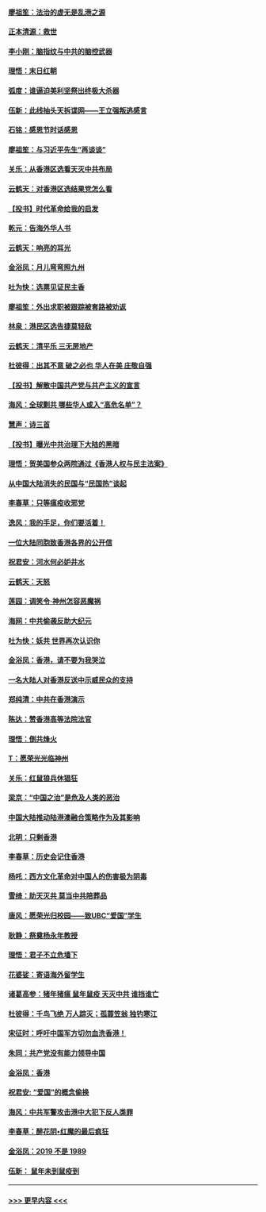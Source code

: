 #### [廖祖笙：法治的虚无是乱港之源](../pages/nsc993/n11690605.md?t=11300833) 
#### [正本清源：救世](../pages/nsc993/n11689134.md?t=11300833) 
#### [李小刚：脑指纹与中共的脑控武器](../pages/nsc993/n11688900.md?t=11300833) 
#### [理悟：末日红朝](../pages/nsc993/n11688829.md?t=11300833) 
#### [弧度：谁逼迫美利坚祭出终极大杀器](../pages/nsc993/n11688735.md?t=11300833) 
#### [伍新：此线抽头天拆谍网——王立强叛逃感言](../pages/nsc993/n11687981.md?t=11300833) 
#### [石铭：感恩节时话感恩](../pages/nsc993/n11687568.md?t=11300833) 
#### [廖祖笙：与习近平先生“再谈谈”](../pages/nsc993/n11687005.md?t=11300833) 
#### [关乐：从香港区选看天灭中共布局](../pages/nsc993/n11686647.md?t=11300833) 
#### [云鹤天：对香港区选结果党怎么看](../pages/nsc993/n11686216.md?t=11300833) 
#### [【投书】时代革命给我的启发](../pages/nsc993/n11684287.md?t=11300833) 
#### [乾元：告海外华人书](../pages/nsc993/n11684044.md?t=11300833) 
#### [云鹤天：响亮的耳光](../pages/nsc993/n11684254.md?t=11300833) 
#### [金浴凤：月儿弯弯照九州](../pages/nsc993/n11684231.md?t=11300833) 
#### [吐为快：选票见证民主香](../pages/nsc993/n11684206.md?t=11300833) 
#### [廖祖笙：外出求职被跟踪被套路被劝返](../pages/nsc993/n11683874.md?t=11300833) 
#### [林泉：港民区选告捷莫轻敌](../pages/nsc993/n11683930.md?t=11300833) 
#### [云鹤天：清平乐 三无房地产](../pages/nsc993/n11681521.md?t=11300833) 
#### [杜彼得：出其不意 破之必也 华人在美 庄敬自强](../pages/nsc993/n11679554.md?t=11300833) 
#### [【投书】解散中国共产党与共产主义的宣言](../pages/nsc993/n11679177.md?t=11300833) 
#### [海风：全球剿共 哪些华人或入“高危名单”？](../pages/nsc993/n11678617.md?t=11300833) 
#### [慧声：诗三首](../pages/nsc993/n11678848.md?t=11300833) 
#### [【投书】曝光中共治理下大陆的黑暗](../pages/nsc993/n11678674.md?t=11300833) 
#### [理悟：贺美国参众两院通过《香港人权与民主法案》](../pages/nsc993/n11678104.md?t=11300833) 
#### [从中国大陆消失的民国与“民国热”谈起](../pages/nsc993/n11678075.md?t=11300833) 
#### [李春草：只等瘟疫收邪党](../pages/nsc993/n11677308.md?t=11300833) 
#### [逸风：我的手足，你们要活着！](../pages/nsc993/n11676352.md?t=11300833) 
#### [一位大陆同胞致香港各界的公开信](../pages/nsc993/n11675761.md?t=11300833) 
#### [祝君安：河水何必妒井水](../pages/nsc993/n11675746.md?t=11300833) 
#### [云鹤天：天怒](../pages/nsc993/n11675718.md?t=11300833) 
#### [莲园：调笑令‧神州怎容恶魔祸](../pages/nsc993/n11675648.md?t=11300833) 
#### [海网：中共偷袭反助大纪元](../pages/nsc993/n11673515.md?t=11300833) 
#### [吐为快：妖共 世界再次认识你](../pages/nsc993/n11673506.md?t=11300833) 
#### [金浴凤：香港，请不要为我哭泣](../pages/nsc993/n11673248.md?t=11300833) 
#### [一名大陆人对香港反送中示威民众的支持](../pages/nsc993/n11672615.md?t=11300833) 
#### [郑纯清：中共在香港演示](../pages/nsc993/n11670539.md?t=11300833) 
#### [陈达：赞香港高等法院法官](../pages/nsc993/n11669542.md?t=11300833) 
#### [理悟：倒共烽火](../pages/nsc993/n11668844.md?t=11300833) 
#### [T：愿荣光光临神州](../pages/nsc993/n11668421.md?t=11300833) 
#### [关乐：红鼠狼兵休猖狂](../pages/nsc993/n11668378.md?t=11300833) 
#### [梁京：“中国之治”是危及人类的恶治](../pages/nsc993/n11668328.md?t=11300833) 
#### [中国大陆推动陆港澳融合策略作为及其影响](../pages/nsc993/n11668157.md?t=11300833) 
#### [北明：只剩香港](../pages/nsc993/n11668002.md?t=11300833) 
#### [李春草：历史会记住香港](../pages/nsc993/n11667927.md?t=11300833) 
#### [杨吒：西方文化革命对中国人的伤害极为阴毒](../pages/nsc993/n11664521.md?t=11300833) 
#### [雪绮：助天灭共 莫当中共陪葬品](../pages/nsc993/n11662650.md?t=11300833) 
#### [唐风：愿荣光归校园——致UBC“爱国”学生](../pages/nsc993/n11662194.md?t=11300833) 
#### [耿静：祭奠杨永年教授](../pages/nsc993/n11662514.md?t=11300833) 
#### [理悟：君子不立危墙下](../pages/nsc993/n11662172.md?t=11300833) 
#### [花婆娑：寄语海外留学生](../pages/nsc993/n11662121.md?t=11300833) 
#### [诸葛高参：猪年猪瘟 鼠年鼠疫 天灭中共 谁挡谁亡](../pages/nsc993/n11661980.md?t=11300833) 
#### [杜彼得：千鸟飞绝 万人踪灭；孤蓑笠翁 独钓寒江](../pages/nsc993/n11661170.md?t=11300833) 
#### [宋征时：呼吁中国军方切勿血洗香港！](../pages/nsc993/n11415318.md?t=11300833) 
#### [朱同：共产党没有能力领导中国](../pages/nsc993/n11660421.md?t=11300833) 
#### [金浴凤：香港](../pages/nsc993/n11660419.md?t=11300833) 
#### [祝君安: “爱国”的概念偷换](../pages/nsc993/n11659706.md?t=11300833) 
#### [海风：中共军警攻击港中大犯下反人类罪](../pages/nsc993/n11659632.md?t=11300833) 
#### [李春草：醉花阴•红魔的最后疯狂](../pages/nsc993/n11659287.md?t=11300833) 
#### [金浴凤：2019 不是 1989](../pages/nsc993/n11657663.md?t=11300833) 
#### [伍新： 鼠年未到鼠疫到](../pages/nsc993/n11655098.md?t=11300833) 

----
#### [ >>> 更早内容 <<< ](../indexes/nsc993-earlier.md)
